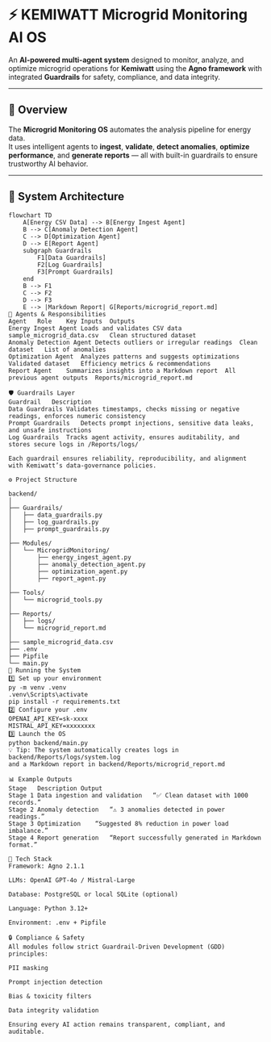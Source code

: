 # ⚡ KEMIWATT Microgrid Monitoring AI OS

An **AI-powered multi-agent system** designed to monitor, analyze, and optimize microgrid operations for **Kemiwatt** using the **Agno framework** with integrated **Guardrails** for safety, compliance, and data integrity.

---

## 🧭 Overview

The **Microgrid Monitoring OS** automates the analysis pipeline for energy data.  
It uses intelligent agents to **ingest**, **validate**, **detect anomalies**, **optimize performance**, and **generate reports** — all with built-in guardrails to ensure trustworthy AI behavior.

---

## 🧩 System Architecture

```mermaid
flowchart TD
    A[Energy CSV Data] --> B[Energy Ingest Agent]
    B --> C[Anomaly Detection Agent]
    C --> D[Optimization Agent]
    D --> E[Report Agent]
    subgraph Guardrails
        F1[Data Guardrails]
        F2[Log Guardrails]
        F3[Prompt Guardrails]
    end
    B --> F1
    C --> F2
    D --> F3
    E --> |Markdown Report| G[Reports/microgrid_report.md]
🧠 Agents & Responsibilities
Agent	Role	Key Inputs	Outputs
Energy Ingest Agent	Loads and validates CSV data	sample_microgrid_data.csv	Clean structured dataset
Anomaly Detection Agent	Detects outliers or irregular readings	Clean dataset	List of anomalies
Optimization Agent	Analyzes patterns and suggests optimizations	Validated dataset	Efficiency metrics & recommendations
Report Agent	Summarizes insights into a Markdown report	All previous agent outputs	Reports/microgrid_report.md

🛡️ Guardrails Layer
Guardrail	Description
Data Guardrails	Validates timestamps, checks missing or negative readings, enforces numeric consistency
Prompt Guardrails	Detects prompt injections, sensitive data leaks, and unsafe instructions
Log Guardrails	Tracks agent activity, ensures auditability, and stores secure logs in /Reports/logs/

Each guardrail ensures reliability, reproducibility, and alignment with Kemiwatt’s data-governance policies.

⚙️ Project Structure

backend/
│
├── Guardrails/
│   ├── data_guardrails.py
│   ├── log_guardrails.py
│   ├── prompt_guardrails.py
│
├── Modules/
│   └── MicrogridMonitoring/
│       ├── energy_ingest_agent.py
│       ├── anomaly_detection_agent.py
│       ├── optimization_agent.py
│       ├── report_agent.py
│
├── Tools/
│   └── microgrid_tools.py
│
├── Reports/
│   ├── logs/
│   └── microgrid_report.md
│
├── sample_microgrid_data.csv
├── .env
├── Pipfile
└── main.py
🚀 Running the System
1️⃣ Set up your environment
py -m venv .venv
.venv\Scripts\activate
pip install -r requirements.txt
2️⃣ Configure your .env
OPENAI_API_KEY=sk-xxxx
MISTRAL_API_KEY=xxxxxxxx
3️⃣ Launch the OS
python backend/main.py
💡 Tip: The system automatically creates logs in backend/Reports/logs/system.log
and a Markdown report in backend/Reports/microgrid_report.md

📊 Example Outputs
Stage	Description	Output
Stage 1	Data ingestion and validation	“✅ Clean dataset with 1000 records.”
Stage 2	Anomaly detection	“⚠️ 3 anomalies detected in power readings.”
Stage 3	Optimization	“Suggested 8% reduction in power load imbalance.”
Stage 4	Report generation	“Report successfully generated in Markdown format.”

🧱 Tech Stack
Framework: Agno 2.1.1

LLMs: OpenAI GPT-4o / Mistral-Large

Database: PostgreSQL or local SQLite (optional)

Language: Python 3.12+

Environment: .env + Pipfile

🔒 Compliance & Safety
All modules follow strict Guardrail-Driven Development (GDD) principles:

PII masking

Prompt injection detection

Bias & toxicity filters

Data integrity validation

Ensuring every AI action remains transparent, compliant, and auditable.

